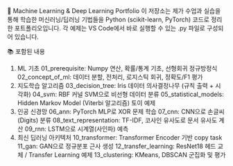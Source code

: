🧠 Machine Learning & Deep Learning Portfolio
이 저장소는 제가 수업과 실습을 통해 학습한 머신러닝/딥러닝 기법들을 Python (scikit-learn, PyTorch) 코드로 정리한 포트폴리오입니다.
각 예제는 VS Code에서 바로 실행할 수 있는 .py 파일로 구성되어 있습니다.

📚 포함된 내용
1. ML 기초
01_prerequisite: Numpy 연산, 확률/통계 기초, 선형회귀 정규방정식
02_concept_of_ml: 데이터 분할, 전처리, 로지스틱 회귀, 정확도/F1 평가
2. 지도학습 알고리즘
03_decision_tree: Iris 데이터 의사결정나무 (규칙 출력 + 시각화)
04_svm: RBF 커널 SVM으로 비선형 데이터 분류
05_statistical_models: Hidden Markov Model (Viterbi 알고리즘) 토이 예제
3. 인공 신경망
06_ann: PyTorch MLP로 XOR 문제 학습
07_cnn: CNN으로 손글씨(Digits) 분류
08_text_representation: TF-IDF, 코사인 유사도로 문서 유사도 계산
09_rnn: LSTM으로 시계열(사인파) 예측
4. 최신 딥러닝 아키텍처
10_transformer: Transformer Encoder 기반 copy task
11_gan: GAN으로 정규분포 근사 생성
12_transfer_learning: ResNet18 헤드 교체 / Transfer Learning 예제
13_clustering: KMeans, DBSCAN 군집화 및 평가
